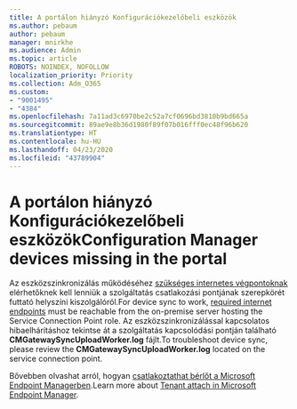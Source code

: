 ```yaml
---
title: A portálon hiányzó Konfigurációkezelőbeli eszközök
ms.author: pebaum
author: pebaum
manager: mnirkhe
ms.audience: Admin
ms.topic: article
ROBOTS: NOINDEX, NOFOLLOW
localization_priority: Priority
ms.collection: Adm_O365
ms.custom:
- "9001495"
- "4384"
ms.openlocfilehash: 7a11ad3c6970be2c52a7cf0696bd3810b9bd665a
ms.sourcegitcommit: 89ae9e8b36d1980f89f07b016fff0ec48f96b620
ms.translationtype: HT
ms.contentlocale: hu-HU
ms.lasthandoff: 04/23/2020
ms.locfileid: "43789904"
---
```

# <a name="configuration-manager-devices-missing-in-the-portal"></a><span data-ttu-id="5cf17-102">A portálon hiányzó Konfigurációkezelőbeli eszközök</span><span class="sxs-lookup"><span data-stu-id="5cf17-102">Configuration Manager devices missing in the portal</span></span>

<span data-ttu-id="5cf17-103">Az eszközszinkronizálás működéséhez [szükséges internetes végpontoknak](https://docs.microsoft.com/configmgr/tenant-attach/device-sync-actions#internet-endpoints) elérhetőknek kell lenniük a szolgáltatás csatlakozási pontjának szerepkörét futtató helyszíni kiszolgálóról.</span><span class="sxs-lookup"><span data-stu-id="5cf17-103">For device sync to work, [required internet endpoints](https://docs.microsoft.com/configmgr/tenant-attach/device-sync-actions#internet-endpoints) must be reachable from the on-premise server hosting the Service Connection Point role.</span></span> <span data-ttu-id="5cf17-104">Az eszközszinkronizálással kapcsolatos hibaelhárításhoz tekintse át a szolgáltatás kapcsolódási pontján található **CMGatewaySyncUploadWorker.log** fájlt.</span><span class="sxs-lookup"><span data-stu-id="5cf17-104">To troubleshoot device sync, please review the **CMGatewaySyncUploadWorker.log** located on the service connection point.</span></span>

<span data-ttu-id="5cf17-105">Bővebben olvashat arról, hogyan [csatlakoztathat bérlőt a Microsoft Endpoint Managerben](https://docs.microsoft.com/configmgr/tenant-attach/).</span><span class="sxs-lookup"><span data-stu-id="5cf17-105">Learn more about [Tenant attach in Microsoft Endpoint Manager](https://docs.microsoft.com/configmgr/tenant-attach/).</span></span>

